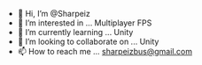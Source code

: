 - 👋 Hi, I’m @Sharpeiz
- 👀 I’m interested in ... Multiplayer FPS
- 🌱 I’m currently learning ... Unity
- 💞️ I’m looking to collaborate on ... Unity
- 📫 How to reach me ... sharpeizbus@gmail.com

<!---
Sharpeiz/Sharpeiz is a ✨ special ✨ repository because its `README.md` (this file) appears on your GitHub profile.
You can click the Preview link to take a look at your changes.
--->
